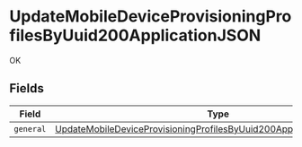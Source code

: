 # UpdateMobileDeviceProvisioningProfilesByUuid200ApplicationJSON

OK


## Fields

| Field                                                                                                                                                                     | Type                                                                                                                                                                      | Required                                                                                                                                                                  | Description                                                                                                                                                               |
| ------------------------------------------------------------------------------------------------------------------------------------------------------------------------- | ------------------------------------------------------------------------------------------------------------------------------------------------------------------------- | ------------------------------------------------------------------------------------------------------------------------------------------------------------------------- | ------------------------------------------------------------------------------------------------------------------------------------------------------------------------- |
| `general`                                                                                                                                                                 | [UpdateMobileDeviceProvisioningProfilesByUuid200ApplicationJSONGeneral](../../models/operations/updatemobiledeviceprovisioningprofilesbyuuid200applicationjsongeneral.md) | :heavy_minus_sign:                                                                                                                                                        | N/A                                                                                                                                                                       |
